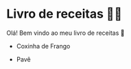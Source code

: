 # Livro de receitas :woman_cook:

Olá! Bem vindo ao meu livro de receitas :wave:

- Coxinha de Frango

- Pavê

